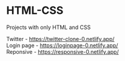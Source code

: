 # HTML-CSS
Projects with only HTML and CSS

Twitter - https://twitter-clone-0.netlify.app/ <br/>
Login page - https://loginpage-0.netlify.app/  <br/>
Reponsive - https://responsive-0.netlify.app/  <br/>
